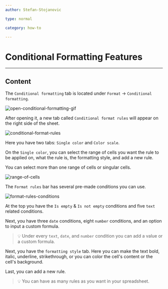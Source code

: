 ```yaml
---
author: Stefan-Stojanovic

type: normal

category: how-to

---
```


# Conditional Formatting Features

---
## Content

The `Conditional formatting` tab is located under `Format` -> `Conditional formatting`.

![open-conditional-formatting-gif](https://img.enkipro.com/e4f608a59a425ce135debbfc9a99b581.gif)
 
After opening it, a new tab called `Conditional format rules` will appear on the right side of the sheet.

![conditional-format-rules](https://img.enkipro.com/f8d399e2e1b8ec9012880f1dacf89d91.png)

Here you have two tabs: `Single color` and `Color scale`. 

On the `Single color`, you can select the range of cells you want the rule to be applied on, what the rule is, the formatting style, and add a new rule.

You can select more than one range of cells or singular cells.

![range-of-cells](https://img.enkipro.com/548b427a5626f9c404fa067e62ce9e5f.png)

The `Format rules` bar has several pre-made conditions you can use.

![format-rules-conditions](https://img.enkipro.com/f0324b43a38a5d9e028731199a874703.png)

At the top you have the `Is empty` & `Is not empty` conditions and five `text` related conditions.

Next, you have three `date` conditions, eight `number` conditions, and an option to input a custom formula.

> 💡 Under every `text`, `date`, and `number` condition you can add a value or a custom formula.

Next, you have the `formatting style` tab. Here you can make the text bold, italic, underline, strikethrough, or you can color the cell's content or the cell's background.

Last, you can add a new rule.

> 💡 You can have as many rules as you want in your spreadsheet.
